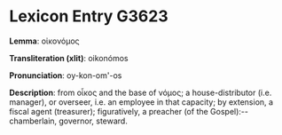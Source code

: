 # Lexicon Entry G3623

**Lemma**: οἰκονόμος

**Transliteration (xlit)**: oikonómos

**Pronunciation**: oy-kon-om'-os

**Description**:
from οἶκος and the base of νόμος; a house-distributor (i.e. manager), or overseer, i.e. an employee in that capacity; by extension, a fiscal agent (treasurer); figuratively, a preacher (of the Gospel):--chamberlain, governor, steward.
